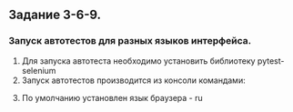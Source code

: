 ## Задание 3-6-9.
### Запуск автотестов для разных языков интерфейса.

1. Для запуска автотеста необходимо установить библиотеку pytest-selenium
2. Запуск автотестов производится из консоли командами:
    <p pytest --language=es test_items.py /<p
    pytest --language=fr test_items.py
3. По умолчанию установлен язык браузера  - ru
